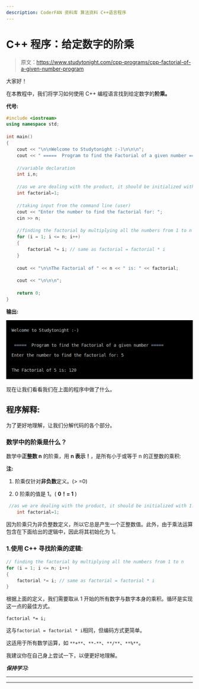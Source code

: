 ```yaml
---
description: CoderFAN 资料库 算法资料 C++语言程序
---
```


# C++ 程序：给定数字的阶乘

> 原文：<https://www.studytonight.com/cpp-programs/cpp-factorial-of-a-given-number-program>

大家好！

在本教程中，我们将学习如何使用 C++ 编程语言找到给定数字的**阶乘。**

**代号:**

```cpp
#include <iostream>
using namespace std;

int main()
{
    cout << "\n\nWelcome to Studytonight :-)\n\n\n";
    cout << " =====  Program to find the Factorial of a given number ===== \n\n";

    //variable declaration
    int i,n;

    //as we are dealing with the product, it should be initialized with 1.
    int factorial=1;

    //taking input from the command line (user)
    cout << "Enter the number to find the factorial for: ";
    cin >> n;

    //finding the factorial by multiplying all the numbers from 1 to n
    for (i = 1; i <= n; i++)
    {
        factorial *= i; // same as factorial = factorial * i 
    }

    cout << "\n\nThe Factorial of " << n << " is: " << factorial;

    cout << "\n\n\n";

    return 0;
}
```

**输出:**

![C++ factorial program](img/f7b42239f36456ba46cb30bdecec6d81.png)

现在让我们看看我们在上面的程序中做了什么。

## 程序解释:

为了更好地理解，让我们分解代码的各个部分。

### 数学中的阶乘是什么？

数学中**正整数 n** 的阶乘，用 **n 表示！**，是所有小于或等于 n 的正整数的乘积:

**注:**

1.  阶乘仅针对**非负数**定义。(> =0)

2.  0 阶乘的值是 1。( **0！= 1** )

```cpp
 //as we are dealing with the product, it should be initialized with 1.
    int factorial=1; 
```

因为阶乘只为非负整数定义，所以它总是产生一个正整数值。此外，由于乘法运算包含在下面给出的逻辑中，因此将其初始化为 1。

### 1.使用 C++ 寻找阶乘的逻辑:

```cpp
// finding the factorial by multiplying all the numbers from 1 to n
for (i = 1; i <= n; i++)
{
    factorial *= i; // same as factorial = factorial * i
}
```

根据上面的定义，我们需要取从 1 开始的所有数字与数字本身的乘积。循环是实现这一点的最佳方式。

`factorial *= i;`

这与`factorial = factorial * i`相同，但编码方式更简单。

这适用于所有数学运算，如 `**+**`、`**-**`、`**/**`、`**%**`。

我建议你在自己身上尝试一下，以便更好地理解。

***保持学习:***

* * *

* * *